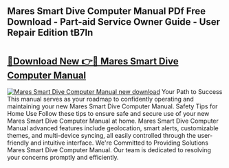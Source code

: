 ## Mares Smart Dive Computer Manual PDf Free Download - Part-aid Service Owner Guide - User Repair Edition tB7ln

# <h2><a href="http://cf16247.oget.top/?id=Mares+Smart+Dive+Computer+Manual">🔗Download New 👉🔴 Mares Smart Dive Computer Manual</a></h2>

[![Mares Smart Dive Computer Manual new download](https://i.imgur.com/5g1atiW.png)](http://cf16247.oget.top/?id=Mares+Smart+Dive+Computer+Manual)
Your Path to Success This manual serves as your roadmap to confidently operating and maintaining your new Mares Smart Dive Computer Manual. Safety Tips for Home Use Follow these tips to ensure safe and secure use of your new Mares Smart Dive Computer Manual at home. Mares Smart Dive Computer Manual advanced features include geolocation, smart alerts, customizable themes, and multi-device syncing, all easily controlled through the user-friendly and intuitive interface. We're Committed to Providing Solutions Mares Smart Dive Computer Manual. Our team is dedicated to resolving your concerns promptly and efficiently.
